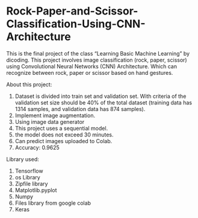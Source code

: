 # Rock-Paper-and-Scissor-Classification-Using-CNN-Architecture
This is the final project of the class “Learning Basic Machine Learning” by dicoding. 
This project involves image classification (rock, paper, scissor) using Convolutional Neural Networks (CNN) Architecture.
Which can recognize between rock, paper or scissor based on hand gestures.

About this project: 
1. Dataset is divided into train set and validation set. With criteria of the validation set size should be 40% of the total dataset (training data has 1314 samples, and validation data has 874 samples).
2. Implement image augmentation.
3. Using image data generator
4. This project uses a sequential model.
5. the model does not exceed 30 minutes.
6. Can predict images uploaded to Colab.
7. Accuracy: 0.9625

Library used: 
1. Tensorflow 
2. os Library
3. Zipfile library
4. Matplotlib.pyplot 
5. Numpy
6. Files library from google colab
7. Keras
